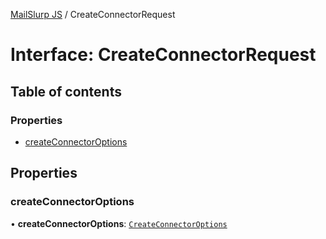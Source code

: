 [MailSlurp JS](../README.md) / CreateConnectorRequest

# Interface: CreateConnectorRequest

## Table of contents

### Properties

- [createConnectorOptions](CreateConnectorRequest.md#createconnectoroptions)

## Properties

### createConnectorOptions

• **createConnectorOptions**: [`CreateConnectorOptions`](CreateConnectorOptions.md)
